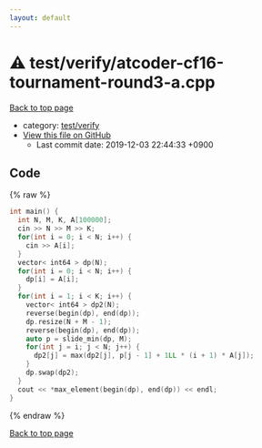 ```yaml
---
layout: default
---
```


<!-- mathjax config similar to math.stackexchange -->
<script type="text/javascript" async
  src="https://cdnjs.cloudflare.com/ajax/libs/mathjax/2.7.5/MathJax.js?config=TeX-MML-AM_CHTML">
</script>
<script type="text/x-mathjax-config">
  MathJax.Hub.Config({
    TeX: { equationNumbers: { autoNumber: "AMS" }},
    tex2jax: {
      inlineMath: [ ['$','$'] ],
      processEscapes: true
    },
    "HTML-CSS": { matchFontHeight: false },
    displayAlign: "left",
    displayIndent: "2em"
  });
</script>

<script type="text/javascript" src="https://cdnjs.cloudflare.com/ajax/libs/jquery/3.4.1/jquery.min.js"></script>
<script src="https://cdn.jsdelivr.net/npm/jquery-balloon-js@1.1.2/jquery.balloon.min.js" integrity="sha256-ZEYs9VrgAeNuPvs15E39OsyOJaIkXEEt10fzxJ20+2I=" crossorigin="anonymous"></script>
<script type="text/javascript" src="../../../assets/js/copy-button.js"></script>
<link rel="stylesheet" href="../../../assets/css/copy-button.css" />


# :warning: test/verify/atcoder-cf16-tournament-round3-a.cpp
<a href="../../../index.html">Back to top page</a>

* category: <a href="../../../index.html#5a4423c79a88aeb6104a40a645f9430c">test/verify</a>
* <a href="{{ site.github.repository_url }}/blob/master/test/verify/atcoder-cf16-tournament-round3-a.cpp">View this file on GitHub</a>
    - Last commit date: 2019-12-03 22:44:33 +0900




## Code
{% raw %}
```cpp
int main() {
  int N, M, K, A[100000];
  cin >> N >> M >> K;
  for(int i = 0; i < N; i++) {
    cin >> A[i];
  }
  vector< int64 > dp(N);
  for(int i = 0; i < N; i++) {
    dp[i] = A[i];
  }
  for(int i = 1; i < K; i++) {
    vector< int64 > dp2(N);
    reverse(begin(dp), end(dp));
    dp.resize(N + M - 1);
    reverse(begin(dp), end(dp));
    auto p = slide_min(dp, M);
    for(int j = i; j < N; j++) {
      dp2[j] = max(dp2[j], p[j - 1] + 1LL * (i + 1) * A[j]);
    }
    dp.swap(dp2);
  }
  cout << *max_element(begin(dp), end(dp)) << endl;
}


```
{% endraw %}

<a href="../../../index.html">Back to top page</a>


